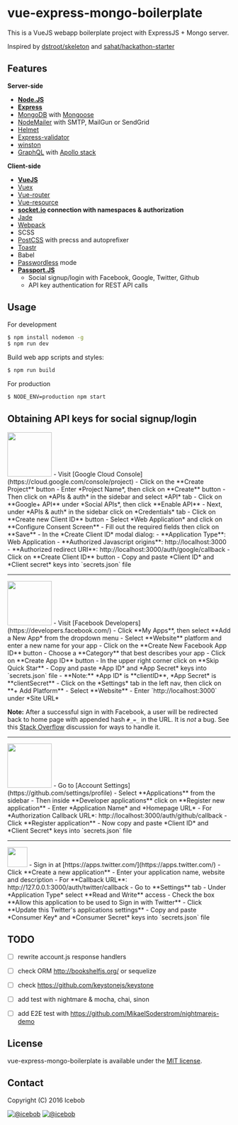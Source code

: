 # vue-express-mongo-boilerplate #
This is a VueJS webapp boilerplate project with ExpressJS + Mongo server.

Inspired by [dstroot/skeleton](https://github.com/dstroot/skeleton) and [sahat/hackathon-starter](https://github.com/sahat/hackathon-starter)

## Features
**Server-side**
* **[Node.JS](https://nodejs.org)**
* **[Express](https://github.com/expressjs/express)**
* [MongoDB](https://www.mongodb.com/) with [Mongoose](https://github.com/Automattic/mongoose)
* [NodeMailer](https://github.com/nodemailer/nodemailer) with SMTP, MailGun or SendGrid
* [Helmet](https://github.com/helmetjs/helmet)
* [Express-validator](https://github.com/ctavan/express-validator)
* [winston](https://github.com/winstonjs/winston)
* [GraphQL](http://graphql.org/) with [Apollo stack](http://www.apollostack.com/)

**Client-side**
* **[VueJS](https://github.com/vuejs/vue)**
* [Vuex](https://github.com/vuejs/vuex)
* [Vue-router](https://github.com/vuejs/vue-router)
* [Vue-resource](https://github.com/vuejs/vue-resource)
* **[socket.io](https://github.com/socketio/socket.io) connection with namespaces & authorization**
* [Jade](https://github.com/pugjs/pug)
* [Webpack](https://github.com/webpack/webpack)
* SCSS
* [PostCSS](https://github.com/postcss/postcss) with precss and autoprefixer
* [Toastr](https://github.com/CodeSeven/toastr)
* Babel
* [Passwordless](https://www.sitepoint.com/passwordless-authentication-works/) mode
* **[Passport.JS](http://passportjs.org/)**
	* Social signup/login with Facebook, Google, Twitter, Github
	* API key authentication for REST API calls

## Usage
For development
```bash
$ npm install nodemon -g
$ npm run dev
```

Build web app scripts and styles:
```bash
$ npm run build
```

For production
```bash
$ NODE_ENV=production npm start
```


## Obtaining API keys for social signup/login

<img src="https://upload.wikimedia.org/wikipedia/commons/thumb/2/2f/Google_2015_logo.svg/1000px-Google_2015_logo.svg.png" width="100">
- Visit [Google Cloud Console](https://cloud.google.com/console/project)
- Click on the **Create Project** button
- Enter *Project Name*, then click on **Create** button
- Then click on *APIs & auth* in the sidebar and select *API* tab
- Click on **Google+ API** under *Social APIs*, then click **Enable API**
- Next, under *APIs & auth* in the sidebar click on *Credentials* tab
- Click on **Create new Client ID** button
- Select *Web Application* and click on **Configure Consent Screen**
- Fill out the required fields then click on **Save**
- In the *Create Client ID* modal dialog:
 - **Application Type**: Web Application
 - **Authorized Javascript origins**: http://localhost:3000
 - **Authorized redirect URI**: http://localhost:3000/auth/google/callback
- Click on **Create Client ID** button
- Copy and paste *Client ID* and *Client secret* keys into `secrets.json` file

<hr>

<img src="http://www.doit.ba/img/facebook.jpg" width="100">
- Visit [Facebook Developers](https://developers.facebook.com/)
- Click **My Apps**, then select **Add a New App* from the dropdown menu
- Select **Website** platform and enter a new name for your app
- Click on the **Create New Facebook App ID** button
- Choose a **Category** that best describes your app
- Click on **Create App ID** button
- In the upper right corner click on **Skip Quick Star**
- Copy and paste *App ID* and *App Secret* keys into `secrets.json` file
 - **Note:** *App ID* is **clientID**, *App Secret* is **clientSecret**
- Click on the *Settings* tab in the left nav, then click on **+ Add Platform**
- Select **Website**
- Enter `http://localhost:3000` under *Site URL*

**Note:** After a successful sign in with Facebook, a user will be redirected back to home page with appended hash `#_=_` in the URL. It is *not* a bug. See this [Stack Overflow](https://stackoverflow.com/questions/7131909/facebook-callback-appends-to-return-url) discussion for ways to handle it.

<hr>

<img src="https://github.global.ssl.fastly.net/images/modules/logos_page/GitHub-Logo.png" width="100">
- Go to [Account Settings](https://github.com/settings/profile)
- Select **Applications** from the sidebar
- Then inside **Developer applications** click on **Register new application**
- Enter *Application Name* and *Homepage URL*
- For *Authorization Callback URL*: http://localhost:3000/auth/github/callback
- Click **Register application**
- Now copy and paste *Client ID* and *Client Secret* keys into `secrets.json` file

<hr>

<img src="https://g.twimg.com/ios_homescreen_icon.png" width="45">
- Sign in at [https://apps.twitter.com/](https://apps.twitter.com/)
- Click **Create a new application**
- Enter your application name, website and description
- For **Callback URL**: http://127.0.0.1:3000/auth/twitter/callback
- Go to **Settings** tab
- Under *Application Type* select **Read and Write** access
- Check the box **Allow this application to be used to Sign in with Twitter**
- Click **Update this Twitter's applications settings**
- Copy and paste *Consumer Key* and *Consumer Secret* keys into `secrets.json` file

## TODO
* [ ] rewrite account.js response handlers
* [ ] check ORM http://bookshelfjs.org/ or sequelize
* [ ] check https://github.com/keystonejs/keystone
* [ ] add test with nightmare & mocha, chai, sinon
* [ ] add E2E test with https://github.com/MikaelSoderstrom/nightmarejs-demo


## License
vue-express-mongo-boilerplate is available under the [MIT license](https://tldrlegal.com/license/mit-license).

## Contact

Copyright (C) 2016 Icebob

[![@icebob](https://img.shields.io/badge/github-icebob-green.svg)](https://github.com/icebob) [![@icebob](https://img.shields.io/badge/twitter-Icebobcsi-blue.svg)](https://twitter.com/Icebobcsi)
